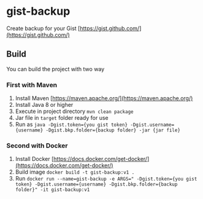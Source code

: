 # gist-backup

Create backup for your Gist [https://gist.github.com/](https://gist.github.com/)

## Build

You can build the project with two way

### First with Maven

1. Install Maven [https://maven.apache.org/](https://maven.apache.org/)
1. Install Java 8 or higher
1. Execute in project directory ```mvn clean package```
1. Jar file in ```target``` folder ready for use
1. Run as ```java -Dgist.token={you gist token} -Dgist.username={username} -Dgist.bkp.folder={backup folder} -jar {jar file}```


### Second with Docker

1. Install Docker [https://docs.docker.com/get-docker/](https://docs.docker.com/get-docker/)
1. Build image ```docker build -t gist-backup:v1 .```
1. Run ```docker run --name=gist-backup -e ARGS=" -Dgist.token={you gist token} -Dgist.username={username} -Dgist.bkp.folder={backup folder}" -it gist-backup:v1```